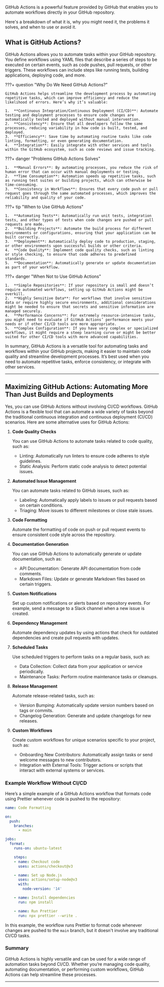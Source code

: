 
GitHub Actions is a powerful feature provided by GitHub that enables you to automate workflows directly in your GitHub repository.

Here's a breakdown of what it is, why you might need it, the problems it solves, and when to use or avoid it.


## What is GitHub Actions?

GitHub Actions allows you to automate tasks within your GitHub repository. You define workflows using YAML files that describe a series of steps to be executed on certain events, such as code pushes, pull requests, or other triggers. These workflows can include steps like running tests, building applications, deploying code, and more.


???+ question "Why Do We Need GitHub Actions?"

    GitHub Actions helps streamline the development process by automating repetitive tasks, which can improve efficiency and reduce the likelihood of errors. Here’s why it’s valuable:

    1.  **Continuous Integration/Continuous Deployment (CI/CD)**: Automate testing and deployment processes to ensure code changes are automatically tested and deployed without manual intervention.
    2.  **Consistency**: Ensure that all developers follow the same processes, reducing variability in how code is built, tested, and deployed.
    3.  **Efficiency**: Save time by automating routine tasks like code linting, formatting, or even generating documentation.
    4.  **Integration**: Easily integrate with other services and tools within the GitHub ecosystem, such as code reviews and issue tracking.


???+ danger "Problems GitHub Actions Solves"

    1.  **Manual Errors**: By automating processes, you reduce the risk of human error that can occur with manual deployments or testing.
    2.  **Time Consumption**: Automation speeds up repetitive tasks, such as running test suites or building projects, which can otherwise be time-consuming.
    3.  **Consistency in Workflows**: Ensures that every code push or pull request goes through the same automated processes, which improves the reliability and quality of your code.


???+ tip "When to Use GitHub Actions"

    1.  **Automating Tests**: Automatically run unit tests, integration tests, and other types of tests when code changes are pushed or pull requests are made.
    2.  **Building Projects**: Automate the build process for different environments or configurations, ensuring that your application can be built correctly.
    3.  **Deployment**: Automatically deploy code to production, staging, or other environments upon successful builds or other criteria.
    4.  **Code Quality**: Implement code quality checks, such as linting or style checking, to ensure that code adheres to predefined standards.
    5.  **Documentation**: Automatically generate or update documentation as part of your workflow.



???+ danger "When Not to Use GitHub Actions"


    1.  **Simple Repositories**: If your repository is small and doesn’t require automated workflows, setting up GitHub Actions might be overkill.
    2.  **Highly Sensitive Data**: For workflows that involve sensitive data or require highly secure environments, additional considerations might be needed to ensure that secrets and sensitive information are managed securely.
    4.  **Performance Concerns**: For extremely resource-intensive tasks, you might need to evaluate if GitHub Actions’ performance meets your needs or if other CI/CD tools are more appropriate.
    5.  **Complex Configuration**: If you have very complex or specialized workflows, it might require a steep learning curve or might be better suited for other CI/CD tools with more advanced capabilities.




In summary, GitHub Actions is a versatile tool for automating tasks and workflows within your GitHub projects, making it easier to maintain code quality and streamline development processes. It’s best used when you need to automate repetitive tasks, enforce consistency, or integrate with other services.



---



## Maximizing GitHub Actions: Automating More Than Just Builds and Deployments

Yes, you can use GitHub Actions without involving CI/CD workflows. GitHub Actions is a flexible tool that can automate a wide variety of tasks beyond the traditional continuous integration and continuous deployment (CI/CD) scenarios. Here are some alternative uses for GitHub Actions:


1.  **Code Quality Checks**

    You can use GitHub Actions to automate tasks related to code quality, such as:

    -   Linting: Automatically run linters to ensure code adheres to style guidelines.
    -   Static Analysis: Perform static code analysis to detect potential issues.


2.  **Automated Issue Management**
    
    You can automate tasks related to GitHub issues, such as:

    -   Labeling: Automatically apply labels to issues or pull requests based on certain conditions.
    -   Triaging: Move issues to different milestones or close stale issues.


3.  **Code Formatting**
    
    Automate the formatting of code on push or pull request events to ensure consistent code style across the repository.


4.  **Documentation Generation**

    You can use GitHub Actions to automatically generate or update documentation, such as:

    -   API Documentation: Generate API documentation from code comments.
    -   Markdown Files: Update or generate Markdown files based on certain triggers.


5.  **Custom Notifications**
    
    Set up custom notifications or alerts based on repository events. For example, send a message to a Slack channel when a new issue is created.


6.  **Dependency Management**

    Automate dependency updates by using actions that check for outdated dependencies and create pull requests with updates.


7.  **Scheduled Tasks**
    
    Use scheduled triggers to perform tasks on a regular basis, such as:

    -   Data Collection: Collect data from your application or service periodically.
    -   Maintenance Tasks: Perform routine maintenance tasks or cleanups.


8.  **Release Management**

    Automate release-related tasks, such as:

    -   Version Bumping: Automatically update version numbers based on tags or commits.
    -   Changelog Generation: Generate and update changelogs for new releases.


9.  **Custom Workflows**

    Create custom workflows for unique scenarios specific to your project, such as:

    -   Onboarding New Contributors: Automatically assign tasks or send welcome messages to new contributors.
    -   Integration with External Tools: Trigger actions or scripts that interact with external systems or services.



### Example Workflow Without CI/CD

Here’s a simple example of a GitHub Actions workflow that formats code using Prettier whenever code is pushed to the repository:

```yaml title="yaml"
name: Code Formatting

on:
  push:
    branches:
      - main

jobs:
  format:
    runs-on: ubuntu-latest

    steps:
    - name: Checkout code
      uses: actions/checkout@v3

    - name: Set up Node.js
      uses: actions/setup-node@v3
      with:
        node-version: '14'

    - name: Install dependencies
      run: npm install

    - name: Run Prettier
      run: npx prettier --write .
```


In this example, the workflow runs Prettier to format code whenever changes are pushed to the `main` branch, but it doesn't involve any traditional CI/CD tasks.


### Summary


GitHub Actions is highly versatile and can be used for a wide range of automation tasks beyond CI/CD. Whether you’re managing code quality, automating documentation, or performing custom workflows, GitHub Actions can help streamline these processes.



---


